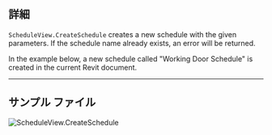 ## 詳細
`ScheduleView.CreateSchedule` creates a new schedule with the given parameters. If the schedule name already exists, an error will be returned.

In the example below, a new schedule called "Working Door Schedule" is created in the current Revit document.
___
## サンプル ファイル

![ScheduleView.CreateSchedule](./Revit.Elements.Views.ScheduleView.CreateSchedule_img.jpg)
